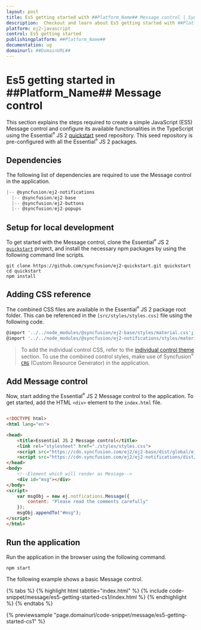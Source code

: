 ```yaml
---
layout: post
title: Es5 getting started with ##Platform_Name## Message control | Syncfusion
description:  Checkout and learn about Es5 getting started with ##Platform_Name## Message control of Syncfusion Essential JS 2 and more details.
platform: ej2-javascript
control: Es5 getting started 
publishingplatform: ##Platform_Name##
documentation: ug
domainurl: ##DomainURL##
---
```


# Es5 getting started in ##Platform_Name## Message control

This section explains the steps required to create a simple JavaScript (ES5) Message control and configure its available functionalities in the TypeScript using the Essential<sup style="font-size:70%">&reg;</sup> JS 2 [quickstart](https://github.com/syncfusion/ej2-quickstart) seed repository. This seed repository is pre-configured with all the Essential<sup style="font-size:70%">&reg;</sup> JS 2 packages.

## Dependencies

The following list of dependencies are required to use the Message control in the application.

```javascript
|-- @syncfusion/ej2-notifications
  |-- @syncfusion/ej2-base
  |-- @syncfusion/ej2-buttons
  |-- @syncfusion/ej2-popups
```

## Setup for local development

To get started with the Message control, clone the Essential<sup style="font-size:70%">&reg;</sup> JS 2 [`quickstart`](https://github.com/syncfusion/ej2-quickstart) project, and install the necessary npm packages by using the following command line scripts.

```
git clone https://github.com/syncfusion/ej2-quickstart.git quickstart
cd quickstart
npm install
```

## Adding CSS reference

The combined CSS files are available in the Essential<sup style="font-size:70%">&reg;</sup> JS 2 package root folder. This can be referenced in the `[src/styles/styles.css]` file using the following code.

```bash
@import '../../node_modules/@syncfusion/ej2-base/styles/material.css';
@import '../../node_modules/@syncfusion/ej2-notifications/styles/material.css';

```

> To add the individual control CSS, refer to the [individual control theme](../appearance/theme/#referring-individual-control-theme) section. To use the combined control styles, make use of Syncfusion<sup style="font-size:70%">&reg;</sup> [`CRG`](https://crg.syncfusion.com/) (Custom Resource Generator) in the application.

## Add Message control

Now, start adding the Essential<sup style="font-size:70%">&reg;</sup> JS 2 Message control to the application. To get started, add the HTML `<div>` element to the `index.html` file.

```html

<!DOCTYPE html>
<html lang="en">

<head>
    <title>Essential JS 2 Message control</title>
    <link rel="stylesheet" href="./styles/styles.css">
    <script src="https://cdn.syncfusion.com/ej2/ej2-base/dist/global/ej2-base.min.js" type="text/javascript"></script>
    <script src="https://cdn.syncfusion.com/ej2/ej2-notifications/dist/global/ej2-notifications.min.js" type="text/javascript"></script>
</head>
<body>
    <!--Element which will render as Message-->
    <div id="msg"></div>
</body>
<script>
    var msgObj = new ej.notfications.Message({
        content: "Please read the comments carefully"
    });
    msgObj.appendTo("#msg");
</script>
</html>
```

## Run the application

Run the application in the browser using the following command.

```
npm start
```

The following example shows a basic Message control.

{% tabs %}
{% highlight html tabtitle="index.html" %}
{% include code-snippet/message/es5-getting-started-cs1/index.html %}
{% endhighlight %}
{% endtabs %}
        
{% previewsample "page.domainurl/code-snippet/message/es5-getting-started-cs1" %}